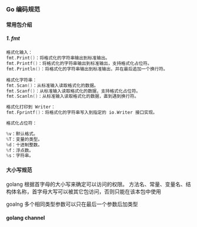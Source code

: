 ### Go 编码规范

#### 常用包介绍

##### 1. fmt 
```go
格式化输入：
fmt.Print()：将格式化的字符串输出到标准输出。
fmt.Printf()：将格式化的字符串输出到标准输出，支持格式化占位符。
fmt.Println()：将格式化的字符串输出到标准输出，并在最后追加一个换行符。
 
格式化字符串：
fmt.Scan()：从标准输入读取格式化的数据。
fmt.Scanf()：从标准输入读取格式化的数据，支持格式化占位符。
fmt.Scanln()：从标准输入读取格式化的数据，直到遇到换行符。

格式化打印到 Writer：
fmt.Fprintf()：将格式化的字符串写入到指定的 io.Writer 接口实现。

格式化占位符：

%v：默认格式。
%T：变量的类型。
%d：十进制整数。
%f：浮点数。
%s：字符串。

```


#### 大小写规范
golang 根据首字母的大小写来确定可以访问的权限。 方法名、常量、变量名、结构体名称，首字母大写可以被其它包访问，否则只能在该本包中使用

goalng 多个相同类型参数可以只在最后一个参数后加类型

#### golang channel
